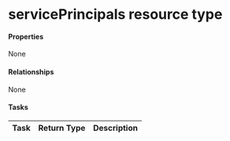 # servicePrincipals resource type



#### Properties
None

#### Relationships
None


#### Tasks

| Task		   | Return Type	|Description|
|:---------------|:--------|:----------|
